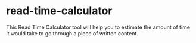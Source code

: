# read-time-calculator
This Read Time Calculator tool will help you to estimate the amount of time it would take to go through a piece of written content.
